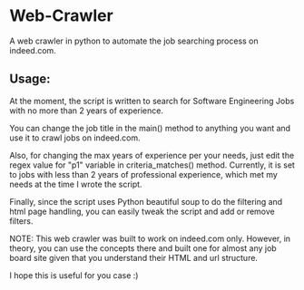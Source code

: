 # Web-Crawler
A web crawler in python to automate the job searching process on indeed.com. 

## Usage:
At the moment, the script is written to search for Software Engineering Jobs with 
no more than 2 years of experience. 

You can change the job title in the main() method to anything you want and use it
to crawl jobs on indeed.com. 

Also, for changing the max years of experience per your needs, just edit the
regex value for "p1" variable in criteria_matches() method. Currently, it is
set to jobs with less than 2 years of professional experience, which met my needs
at the time I wrote the script.

Finally, since the script uses Python beautiful soup to do the filtering and 
html page handling, you can easily tweak the script and add or remove filters.

NOTE: This web crawler was built to work on indeed.com only. However, in theory,
you can use the concepts there and built one for almost any job board site given
that you understand their HTML and url structure.

I hope this is useful for you case :)
